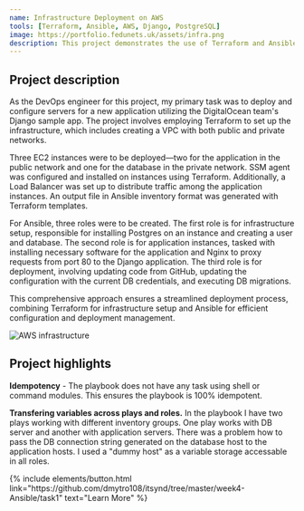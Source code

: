 ```yaml
---
name: Infrastructure Deployment on AWS
tools: [Terraform, Ansible, AWS, Django, PostgreSQL]
image: https://portfolio.fedunets.uk/assets/infra.png
description: This project demonstrates the use of Terraform and Ansible to automate the deployment of infrastructure on AWS.
---
```

## Project description
As the DevOps engineer for this project, my primary task was to deploy and configure servers for a new application utilizing the DigitalOcean team's Django sample app. The project involves employing Terraform to set up the infrastructure, which includes creating a VPC with both public and private networks. 

Three EC2 instances were to be deployed—two for the application in the public network and one for the database in the private network. SSM agent was configured and installed on instances using Terraform. Additionally, a Load Balancer was set up to distribute traffic among the application instances. An output file in Ansible inventory format was generated with Terraform templates.

For Ansible, three roles were to be created. The first role is for infrastructure setup, responsible for installing Postgres on an instance and creating a user and database. The second role is for application instances, tasked with installing necessary software for the application and Nginx to proxy requests from port 80 to the Django application. The third role is for deployment, involving updating code from GitHub, updating the configuration with the current DB credentials, and executing DB migrations. 

This comprehensive approach ensures a streamlined deployment process, combining Terraform for infrastructure setup and Ansible for efficient configuration and deployment management.

![AWS infrastructure](https://portfolio.fedunets.uk/assets/infra.png)

## Project highlights
**Idempotency** - The playbook does not have any task using shell or command modules. This ensures the playbook is 100% idempotent.

**Transfering variables across plays and roles.** In the playbook I have two plays working with different inventory groups. One play works with DB server and another with application servers. There was a problem how to pass the DB connection string generated on the database host to the application hosts. I used a "dummy host" as a variable storage accessable in all roles.

<p class="text-center">
{% include elements/button.html link="https://github.com/dmytro108/itsynd/tree/master/week4-Ansible/task1" text="Learn More" %}
</p>